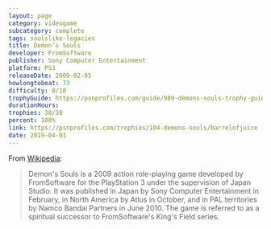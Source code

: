 ```yaml
---
layout: page
category: videogame
subcategory: complete
tags: soulslike-legacies
title: Demon’s Souls
developer: FromSoftware
publisher: Sony Computer Entertainment
platform: PS3
releaseDate: 2009-02-05
howlongtobeat: 73
difficulty: 8/10
trophyGuide: https://psnprofiles.com/guide/989-demons-souls-trophy-guide
durationHours:
trophies: 38/38
percent: 100%
link: https://psnprofiles.com/trophies/104-demons-souls/barrelofjuice
date: 2019-04-01
---
```


From [Wikipedia](https://en.wikipedia.org/wiki/Demon%27s_Souls):

> Demon's Souls is a 2009 action role-playing game developed by FromSoftware for the PlayStation 3 under the supervision of Japan Studio. It was published in Japan by Sony Computer Entertainment in February, in North America by Atlus in October, and in PAL territories by Namco Bandai Partners in June 2010. The game is referred to as a spiritual successor to FromSoftware's King's Field series.
